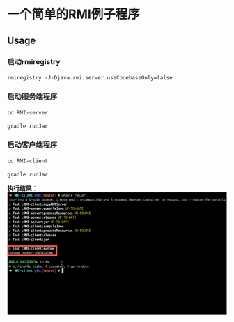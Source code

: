 # 一个简单的RMI例子程序
## Usage
### 启动rmiregistry
`rmiregistry -J-Djava.rmi.server.useCodebaseOnly=false`
### 启动服务端程序
`cd RMI-server`

`gradle runJar`
### 启动客户端程序
`cd RMI-client`

`gradle runJar`

**执行结果**：
![](./RMI-client_result.png)